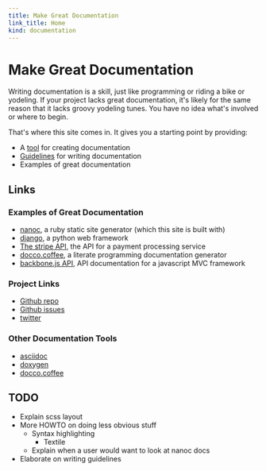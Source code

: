 ```yaml
--- 
title: Make Great Documentation
link_title: Home
kind: documentation
---
```


# Make Great Documentation

Writing documentation is a skill, just like programming or riding a
bike or yodeling. If your project lacks great documentation, it's
likely for the same reason that it lacks groovy yodeling tunes. You
have no idea what's involved or where to begin.

That's where this site comes in. It gives you a starting point by
providing:

* A [tool](2-quickstart/) for creating documentation
* [Guidelines](3-writing-guidelines/) for writing documentation
* Examples of great documentation

## Links

### Examples of Great Documentation

* [nanoc](http://nanoc.stoneship.org/docs/), a ruby static site
  generator (which this site is built with)
* [django](https://docs.djangoproject.com/en/1.4/), a python web
  framework
* [The stripe API](https://stripe.com/docs/api), the API for a payment
  processing service
* [docco.coffee](http://jashkenas.github.com/docco/), a literate
  programming documentation generator
* [backbone.js API](http://documentcloud.github.com/backbone/), API
  documentation for a javascript MVC framework

### Project Links

* [Github repo](https://github.com/flyingmachine/doctemplate)
* [Github issues](https://github.com/flyingmachine/doctemplate/issues)
* [twitter](https://twitter.com/nonrecursive)

### Other Documentation Tools

* [asciidoc](http://www.methods.co.nz/asciidoc/)
* [doxygen](http://www.doxygen.org/)
* [docco.coffee](http://jashkenas.github.com/docco/)

## TODO

* Explain scss layout
* More HOWTO on doing less obvious stuff
    * Syntax highlighting
        * Textile
    * Explain when a user would want to look at nanoc docs
* Elaborate on writing guidelines
